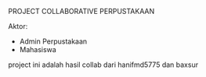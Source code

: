 PROJECT  COLLABORATIVE PERPUSTAKAAN


Aktor:
- Admin Perpustakaan
- Mahasiswa

project ini adalah hasil collab dari hanifmd5775 dan baxsur
